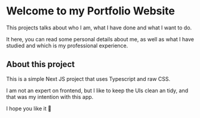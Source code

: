 # Welcome to my Portfolio Website

This projects talks about who I am, what I have done and what I want to do. 

It here, you can read some personal details about me, as well as what I have studied and which is my professional experience.

## About this project

This is a simple Next JS project that uses Typescript and raw CSS.

I am not an expert on frontend, but I like to keep the UIs clean an tidy, and that was my intention with this app.

I hope you like it 🐼